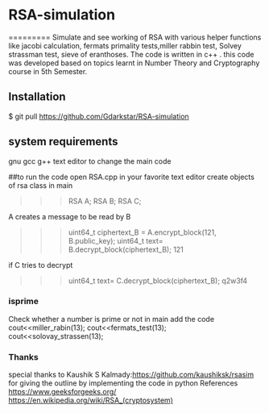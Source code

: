 # RSA-simulation
=========
Simulate and see working of RSA with various helper functions like jacobi calculation, fermats primality tests,miller rabbin test, Solvey strassman test, sieve of eranthoses. The code is written in c++ . this code was developed based on topics learnt in Number Theory and Cryptography course in 5th Semester.

## Installation
$ git pull https://github.com/Gdarkstar/RSA-simulation

## system requirements
gnu gcc g++
text editor to change the main code

##to run the code 
open RSA.cpp in your favorite text editor
create objects of rsa class in main
>>> RSA A;
>>> RSA B;
>>> RSA C;

A creates a message to be read by B
>>>uint64_t ciphertext_B = A.encrypt_block(121, B.public_key);
>>>uint64_t text= B.decrypt_block(ciphertext_B);
>>>121

if C tries to decrypt
>>>uint64_t text= C.decrypt_block(ciphertext_B);
>>>q2w3f4

### isprime

Check whether a number is prime or not 
in main add the code
cout<<miller_rabin(13);
cout<<fermats_test(13);
cout<<solovay_strassen(13);

### Thanks
special thanks to Kaushik S Kalmady:https://github.com/kaushiksk/rsasim  for giving the outline by implementing the code in python
References https://www.geeksforgeeks.org/ https://en.wikipedia.org/wiki/RSA_(cryptosystem)


